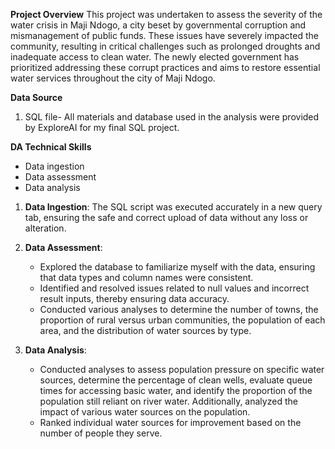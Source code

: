 **Project Overview**
This project was undertaken to assess the severity of the water crisis in Maji Ndogo, a city beset by governmental corruption and mismanagement of public funds. 
These issues have severely impacted the community, resulting in critical challenges such as prolonged droughts and inadequate access to clean water. The newly
elected government has prioritized addressing these corrupt practices and aims to restore essential water services throughout the city of Maji Ndogo.

**Data Source**
1. SQL file- All materials and database used in the analysis were provided by ExploreAI for my final SQL project.

**DA Technical Skills**
- Data ingestion
- Data assessment
- Data analysis
  
1. **Data Ingestion**: The SQL script was executed accurately in a new query tab, ensuring the safe and correct upload of data without any loss or alteration.
   
2. **Data Assessment**:
   - Explored the database to familiarize myself with the data, ensuring that data types and column names were consistent.
   - Identified and resolved issues related to null values and incorrect result inputs, thereby ensuring data accuracy.
   - Conducted various analyses to determine the number of towns, the proportion of rural versus urban communities, the population of each area, and the distribution
     of water sources by type.
     
3. **Data Analysis**:
   - Conducted analyses to assess population pressure on specific water sources, determine the percentage of clean wells, evaluate queue times for accessing basic water, and identify the proportion of the population still reliant on river water. Additionally, analyzed the impact of various water sources on the population.
   - Ranked individual water sources for improvement based on the number of people they serve.
